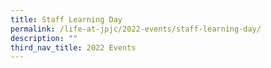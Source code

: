 ```yaml
---
title: Staff Learning Day
permalink: /life-at-jpjc/2022-events/staff-learning-day/
description: ""
third_nav_title: 2022 Events
---
```

